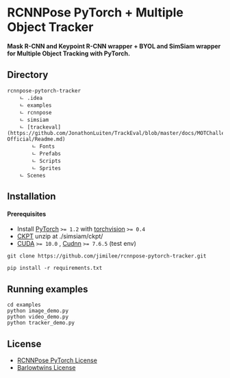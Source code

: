 
# RCNNPose PyTorch + Multiple Object Tracker
**Mask R-CNN and Keypoint R-CNN wrapper + BYOL and SimSiam wrapper for Multiple Object Tracking with PyTorch.**

## Directory

```
rcnnpose-pytorch-tracker
    ㄴ .idea
    ㄴ examples
    ㄴ rcnnpose
    ㄴ simsiam
    ㄴ [trackeval](https://github.com/JonathonLuiten/TrackEval/blob/master/docs/MOTChallenge-Official/Readme.md) 
        ㄴ Fonts
        ㄴ Prefabs
        ㄴ Scripts
        ㄴ Sprites
    ㄴ Scenes
```

## Installation
#### Prerequisites
* Install [PyTorch](https://pytorch.org/get-started/locally/) `>= 1.2` with [torchvision](https://pytorch.org/get-started/locally/) `>= 0.4`
* [CKPT](https://drive.google.com/file/d/1tYw3Ikdm24kJT9SJwnbbDCYsCMxgvC9l/view?usp=sharing) unzip at ./simsiam/ckpt/
* [CUDA](https://developer.nvidia.com/cuda-toolkit-archive) `>= 10.0` , [Cudnn](https://developer.nvidia.com/rdp/cudnn-download) `>= 7.6.5` (test env)


```
git clone https://github.com/jimilee/rcnnpose-pytorch-tracker.git
```

```
pip install -r requirements.txt
```


## Running examples
```
cd examples
python image_demo.py
python video_demo.py
python tracker_demo.py
```

## License
* [RCNNPose PyTorch License](https://github.com/prasunroy/rcnnpose-pytorch/blob/master/LICENSE)
* [Barlowtwins License](https://github.com/facebookresearch/barlowtwins/blob/main/LICENSE)
<br />
<br />
